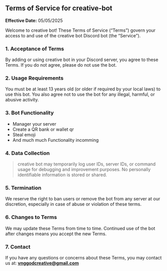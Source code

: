 ## Terms of Service for creative-bot

**Effective Date:** 05/05/2025

Welcome to creative bot! These Terms of Service (“Terms”) govern your access to and use of the creative bot Discord bot (the “Service”).

### 1. Acceptance of Terms

By adding or using creative bot in your Discord server, you agree to these Terms. If you do not agree, please do not use the bot.

### 2. Usage Requirements

You must be at least 13 years old (or older if required by your local laws) to use this bot. You also agree not to use the bot for any illegal, harmful, or abusive activity.

### 3. Bot Functionality
- Manager your server
- Create a QR bank or wallet qr
- Steal emoji
- And much much Functionality incomming

### 4. Data Collection

> creative bot may temporarily log user IDs, server IDs, or command usage for debugging and improvement purposes. No personally identifiable information is stored or shared.

### 5. Termination

We reserve the right to ban users or remove the bot from any server at our discretion, especially in case of abuse or violation of these terms.

### 6. Changes to Terms

We may update these Terms from time to time. Continued use of the bot after changes means you accept the new Terms.

### 7. Contact

If you have any questions or concerns about these Terms, you may contact us at:
**vnggodcreative@gmail.com**
